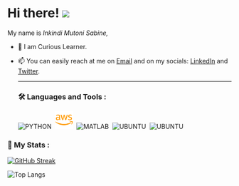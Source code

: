 

<!--<div id="header" align="center"> -->
<!--  <img src="https://media.giphy.com/media/NgurY1o4z080Jfoyzw/giphy.gif" width="100"/> -->
<!--  <a href="https://www.linkedin.com/in/inkindi-mutoni-sabine/"> -->
<!--    <img src="https://img.shields.io/badge/LinkedIn-blue?style=for-the-badge&logo=linkedin&logoColor=white" alt="LinkedIn Badge"/> -->
<!--  </a> -->
<!--  <a href="https://twitter.com/Inkindi_Sabine?t=cAsbnidNN6nII-G5hMPEwA&s=09"> -->
<!--    <img src="https://img.shields.io/badge/Twitter-blue?style=for-the-badge&logo=twitter&logoColor=white" alt="Twitter Badge"/> -->
<!--  </a> -->
  
 <!--</div> -->

  <!-- </div> -->

<!-- </div> <div id="badges" align="center"> -->
<!-- <img src="https://komarev.com/ghpvc/?username=InkindiS&style=flat-square&color=blue" alt=""/> -->
 <!-- </div> -->
  
<h1>
  Hi there!
  <img src="https://media.giphy.com/media/hvRJCLFzcasrR4ia7z/giphy.gif" width="30px"/>
</h1>
 
  
 

<!--   ### :woman_technologist: <b> About Me :</b> -->
<!-- ### :woman_technologist: <b> About Me :</b> -->
  
  
  My name is <i> Inkindi Mutoni Sabine, </i>

- 🐾 I am Curious Learner.

<!-- - :seedling: I like to explore contents in tech field.

- :zap: In my free time, I love educating myself about new trends in tech and motivating people on my socials. -->

- :mailbox: You can easily reach at me on [Email](mailto:inkindisabine@gmail.com) and on my socials: [LinkedIn](https://www.linkedin.com/in/inkindi-mutoni-sabine/) and [Twitter](https://twitter.com/Inkindi_Sabine?t=cAsbnidNN6nII-G5hMPEwA&s=09).
  

  ---
  
  ### :hammer_and_wrench: Languages and Tools :
  <div>
    <img src="https://cdn.jsdelivr.net/gh/devicons/devicon/icons/python/python-original-wordmark.svg" title="PYTHON" alt="PYTHON" width="40" height="40"/>&nbsp;
  <img src="https://github.com/devicons/devicon/blob/master/icons/amazonwebservices/amazonwebservices-plain-wordmark.svg" title="AWS" alt="AWS" width="40" height="40"/>&nbsp;
    <img src="https://cdn.jsdelivr.net/gh/devicons/devicon/icons/matlab/matlab-original.svg" title="MATLAB" alt="MATLAB" width="40" height="40"/>&nbsp;
    <img src="https://cdn.jsdelivr.net/gh/devicons/devicon/icons/ubuntu/ubuntu-plain.svg" title="UBUNTU" alt="UBUNTU" width="40" height="40"/>&nbsp;
    <img src="https://cdn.jsdelivr.net/gh/devicons/devicon/icons/arduino/arduino-original.svg" title="UBUNTU" alt="UBUNTU" width="40" height="40"/>&nbsp;
          
  </div>     

  

<!-- ### :fire: My Stats :-->
  <!-- [![GitHub Streak](http://github-readme-streak-stats.herokuapp.com?user=InkindiS&theme=dark&background=000000)](https://git.io/streak-stats)-->
  <!-- [![Top Langs](https://github-readme-stats.vercel.app/api/top-langs/?username=InkindiS&layout=compact&theme=vision-friendly-dark)]-->
<!--(https://github.com/anuraghazra/github-readme-stats)-->

### 🦋 My Stats :
   [![GitHub Streak](http://github-readme-streak-stats.herokuapp.com?user=InkindiS&theme=dark&background=454545)](https://git.io/streak-stats)
<!--    [![Top Langs](https://github-readme-stats.vercel.app/api/top-langs/?username=InkindiS&layout=compact&theme=vision-friendly-dark)]
  -->

![Top Langs](https://github-readme-stats-git-masterrstaa-rickstaa.vercel.app/api/top-langs/?username=InkindiS)
